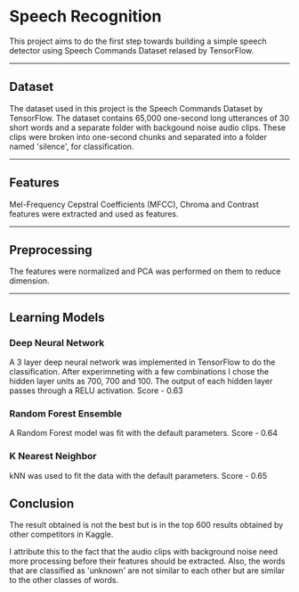 # Speech Recognition

This project aims to do the first step towards building a simple speech detector using Speech Commands Dataset relased by TensorFlow.

---------------------------
## Dataset

The dataset used in this project is the Speech Commands Dataset by TensorFlow. The dataset contains 65,000 one-second long utterances of 30 short words and a separate folder with backgound noise audio clips. These clips were broken into one-second chunks and separated into a folder named 'silence', for classification.

---------------------------
## Features

Mel-Frequency Cepstral Coefficients (MFCC), Chroma and Contrast features were extracted and used as features.

---------------------------
## Preprocessing

The features were normalized and PCA was performed on them to reduce dimension.

---------------------------
## Learning Models

### Deep Neural Network 
A 3 layer deep neural network was implemented in TensorFlow to do the classification. 
After experimneting with a few combinations I chose the hidden layer units as 700, 700 and 100.
The output of each hidden layer passes through a RELU activation. 
Score - 0.63

### Random Forest Ensemble
A Random Forest model was fit with the default parameters.
Score - 0.64

### K Nearest Neighbor 
kNN was used to fit the data with the default parameters.
Score - 0.65

## Conclusion
The result obtained is not the best but is in the top 600 results obtained by other competitors in Kaggle. 

I attribute this to the fact that the audio clips with background noise need more processing before their features should be extracted.
Also, the words that are classified as 'unknown' are not similar to each other but are similar to the other classes of words.



